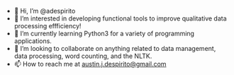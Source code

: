 - 👋 Hi, I’m @adespirito
- 👀 I’m interested in developing functional tools to improve qualitative data processing effficiency! 
- 🌱 I’m currently learning Python3 for a variety of programming applications. 
- 💞️ I’m looking to collaborate on anything related to data management, data processing, word counting, and the NLTK. 
- 📫 How to reach me at austin.j.despirito@gmail.com

<!---
adespirito/adespirito is a ✨ special ✨ repository because its `README.md` (this file) appears on your GitHub profile.
You can click the Preview link to take a look at your changes.
--->
